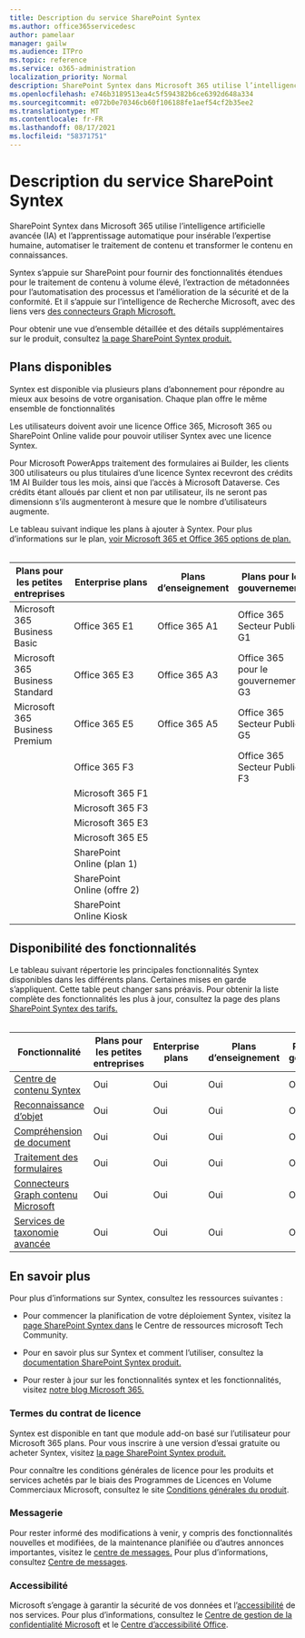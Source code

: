 ```yaml
---
title: Description du service SharePoint Syntex
ms.author: office365servicedesc
author: pamelaar
manager: gailw
ms.audience: ITPro
ms.topic: reference
ms.service: o365-administration
localization_priority: Normal
description: SharePoint Syntex dans Microsoft 365 utilise l’intelligence artificielle avancée (IA) et l’apprentissage automatique pour insérable l’expertise humaine, automatiser le traitement de contenu et transformer le contenu en connaissances.
ms.openlocfilehash: e746b3189513ea4c5f594382b6ce6392d648a334
ms.sourcegitcommit: e072b0e70346cb60f106188fe1aef54cf2b35ee2
ms.translationtype: MT
ms.contentlocale: fr-FR
ms.lasthandoff: 08/17/2021
ms.locfileid: "58371751"
---
```

# <a name="sharepoint-syntex-service-description"></a>Description du service SharePoint Syntex 

SharePoint Syntex dans Microsoft 365 utilise l’intelligence artificielle avancée (IA) et l’apprentissage automatique pour insérable l’expertise humaine, automatiser le traitement de contenu et transformer le contenu en connaissances.

Syntex s’appuie sur SharePoint pour fournir des fonctionnalités étendues pour le traitement de contenu à volume élevé, l’extraction de métadonnées pour l’automatisation des processus et l’amélioration de la sécurité et de la conformité. Et il s’appuie sur l’intelligence de Recherche Microsoft, avec des liens vers [des connecteurs Graph Microsoft.](/microsoftsearch/connectors-overview)

Pour obtenir une vue d’ensemble détaillée et des détails supplémentaires sur le produit, consultez [la page SharePoint Syntex produit.](https://aka.ms/sharepointsyntex)

## <a name="available-plans"></a>Plans disponibles

Syntex est disponible via plusieurs plans d’abonnement pour répondre au mieux aux besoins de votre organisation. Chaque plan offre le même ensemble de fonctionnalités

Les utilisateurs doivent avoir une licence Office 365, Microsoft 365 ou SharePoint Online valide pour pouvoir utiliser Syntex avec une licence Syntex.

Pour Microsoft PowerApps traitement des formulaires ai Builder, les clients 300 utilisateurs ou plus titulaires d’une licence Syntex recevront des crédits 1M AI Builder tous les mois, ainsi que l’accès à Microsoft Dataverse. Ces crédits étant alloués par client et non par utilisateur, ils ne seront pas dimensionn s’ils augmenteront à mesure que le nombre d’utilisateurs augmente.

Le tableau suivant indique les plans à ajouter à Syntex. Pour plus d’informations sur le plan, [voir Microsoft 365 et Office 365 options de plan.](../office-365-platform-service-description/office-365-plan-options.md)<br><br>


| Plans pour les petites entreprises            | Enterprise plans         | Plans d’enseignement     | Plans pour le gouvernement         |
| ------------------------------- | ------------------------ | ------------------- | ------------------------ |
| Microsoft 365 Business Basic    | Office 365 E1            | Office 365 A1       | Office 365 Secteur Public G1 |
| Microsoft 365 Business Standard | Office 365 E3            | Office 365 A3       | Office 365 pour le gouvernement G3 |
| Microsoft 365 Business Premium  | Office 365 E5            | Office 365 A5       | Office 365 Secteur Public G5 |
|                                 | Office 365 F3            |                     | Office 365 Secteur Public F3 |
|                                 | Microsoft 365 F1         |                     |                          |
|                                 | Microsoft 365 F3         |                     |                          |
|                                 | Microsoft 365 E3         |                     |                          |
|                                 | Microsoft 365 E5         |                     |                          |
|                                 | SharePoint Online (plan 1) |                     |                          |
|                                 | SharePoint Online (offre 2) |                     |                          |
|                                 | SharePoint Online Kiosk  |                     |                          |

## <a name="feature-availability"></a>Disponibilité des fonctionnalités

Le tableau suivant répertorie les principales fonctionnalités Syntex disponibles dans les différents plans. Certaines mises en garde s’appliquent. Cette table peut changer sans préavis. Pour obtenir la liste complète des fonctionnalités les plus à jour, consultez la page des plans [SharePoint Syntex des tarifs.](https://www.microsoft.com/microsoft-365/enterprise/sharepoint-syntex)<br><br>

| Fonctionnalité | Plans pour les petites entreprises | Enterprise plans | Plans d’enseignement | Plans pour le gouvernement |
|--|--|--|--|--|
| [Centre de contenu Syntex](sharepoint-syntex-features.md#syntex-content-center) | Oui | Oui | Oui | Oui |
| [Reconnaissance d’objet](sharepoint-syntex-features.md#object-recognition) | Oui | Oui | Oui | Oui |
| [Compréhension de document](sharepoint-syntex-features.md#document-understanding) | Oui | Oui | Oui | Oui |
| [Traitement des formulaires](sharepoint-syntex-features.md#form-processing) | Oui | Oui | Oui | Oui |
| [Connecteurs Graph contenu Microsoft](sharepoint-syntex-features.md#microsoft-graph-content-connectors) | Oui | Oui | Oui | Oui |
| [Services de taxonomie avancée](sharepoint-syntex-features.md#advanced-taxonomy-services) | Oui | Oui | Oui | Oui |

## <a name="learn-more"></a>En savoir plus

Pour plus d’informations sur Syntex, consultez les ressources suivantes :

  - Pour commencer la planification de votre déploiement Syntex, visitez la [page SharePoint Syntex dans](https://resources.techcommunity.microsoft.com/sharepoint-syntex/) le Centre de ressources microsoft Tech Community.

  - Pour en savoir plus sur Syntex et comment l’utiliser, consultez la [documentation SharePoint Syntex produit.](/microsoft-365/contentunderstanding/)

  - Pour rester à jour sur les fonctionnalités syntex et les fonctionnalités, visitez [notre blog Microsoft 365.](https://go.microsoft.com/fwlink/?linkid=2084915)

### <a name="licensing-terms"></a>Termes du contrat de licence

Syntex est disponible en tant que module add-on basé sur l’utilisateur pour Microsoft 365 plans. Pour vous inscrire à une version d’essai gratuite ou acheter Syntex, visitez [la page SharePoint Syntex produit.](https://aka.ms/sharepointsyntex)

Pour connaître les conditions générales de licence pour les produits et services achetés par le biais des Programmes de Licences en Volume Commerciaux Microsoft, consultez le site [Conditions générales du produit](https://www.microsoft.com/licensing/terms/).

### <a name="messaging"></a>Messagerie

Pour rester informé des modifications à venir, y compris des fonctionnalités nouvelles et modifiées, de la maintenance planifiée ou d’autres annonces importantes, visitez le [centre de messages.](https://go.microsoft.com/fwlink/p/?linkid=2070717) Pour plus d’informations, consultez [Centre de messages](/microsoft-365/admin/manage/message-center).

### <a name="accessibility"></a>Accessibilité

Microsoft s’engage à garantir la sécurité de vos données et l’[accessibilité](https://www.microsoft.com/trust-center/compliance/accessibility) de nos services. Pour plus d’informations, consultez le [Centre de gestion de la confidentialité Microsoft](https://www.microsoft.com/trust-center) et le [Centre d’accessibilité Office](https://support.office.com/article/ecab0fcf-d143-4fe8-a2ff-6cd596bddc6d).